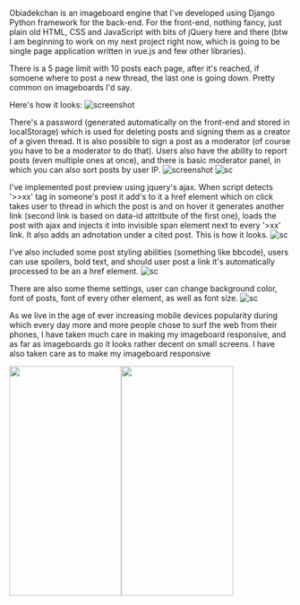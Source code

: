 Obiadekchan is an imageboard engine that I've developed using Django Python framework for the back-end. For the front-end, nothing fancy, just plain old HTML, CSS and JavaScript with bits of jQuery here and there (btw I am beginning to work on my next project right now, which is going to be single page application written in vue.js and few other libraries).

There is a 5 page limit with 10 posts each page, after it's reached, if somoene where to post a new thread, the last one is going down. Pretty common on imageboards I'd say.

Here's how it looks:
![screenshot](http://i.imgur.com/kr35YSe.jpg)

There's a password (generated automatically on the front-end and stored in localStorage) which is used for deleting posts and signing them as a creator of a given thread. It is also possible to sign a post as a moderator (of course you have to be a moderator to do that).
Users also have the ability to report posts (even multiple ones at once), and there is basic moderator panel, in which you can also sort posts by user IP.
![screenshot](https://i.imgur.com/e8vEJEn.png)
![sc](https://i.imgur.com/1iFB3PH.png)

I've implemented post preview using jquery's ajax. When script detects '>>xx' tag in someone's post it add's to it a href element which on click takes user to thread in which the post is and on hover it generates another link (second link is based on data-id attritbute of the first one), loads the post with ajax and injects it into invisible span element next to every '>xx' link. It also adds an adnotation under a cited post.
This is how it looks.
![sc](https://i.imgur.com/04AmhrT.jpg)

I've also included some post styling abilities (something like bbcode), users can use spoilers, bold text, and should user post a link it's automatically processed to be an a href element.
![sc](https://i.imgur.com/sb7XCgM.png)

There are also some theme settings, user can change background color, font of posts, font of every other element, as well as font size.
![sc](https://i.imgur.com/jIOkh6U.png)


As we live in the age of ever increasing mobile devices popularity during which every day more and more people chose to surf the web from their phones, I have taken much care in making my imageboard responsive, and as far as imageboards go it looks rather decent on small screens. 
I have also taken care as to make my imageboard responsive
<p float="left">
<img src='https://i.imgur.com/2tiUSTx.png' width='200' height='410'/><img src='https://i.imgur.com/3uGgpvH.png' width='200' height='410'/>
  </p>
